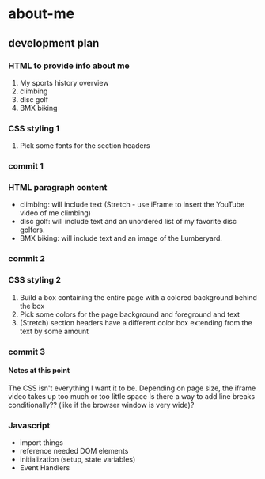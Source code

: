 # about-me

## development plan

### HTML to provide info about me

1. My sports history overview
2. climbing
3. disc golf
4. BMX biking

### CSS styling 1

1. Pick some fonts for the section headers

### commit 1

### HTML paragraph content

- climbing: will include text (Stretch - use iFrame to insert the YouTube video of me climbing)
- disc golf: will include text and an unordered list of my favorite disc golfers.
- BMX biking: will include text and an image of the Lumberyard.

### commit 2

### CSS styling 2

1. Build a box containing the entire page with a colored background behind the box
2. Pick some colors for the page background and foreground and text
3. (Stretch) section headers have a different color box extending from the text by some amount

### commit 3

#### Notes at this point

The CSS isn't everything I want it to be. Depending on page size, the iframe video takes up too much or too little space
Is there a way to add line breaks conditionally?? (like if the browser window is very wide)?

### Javascript

- import things
- reference needed DOM elements
- initialization (setup, state variables)
- Event Handlers
